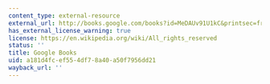 ```yaml
---
content_type: external-resource
external_url: http://books.google.com/books?id=MeDAUv91U1kC&printsec=frontcover&d
has_external_license_warning: true
license: https://en.wikipedia.org/wiki/All_rights_reserved
status: ''
title: Google Books
uid: a181d4fc-ef55-4df7-8a40-a50f7956dd21
wayback_url: ''
---
```

